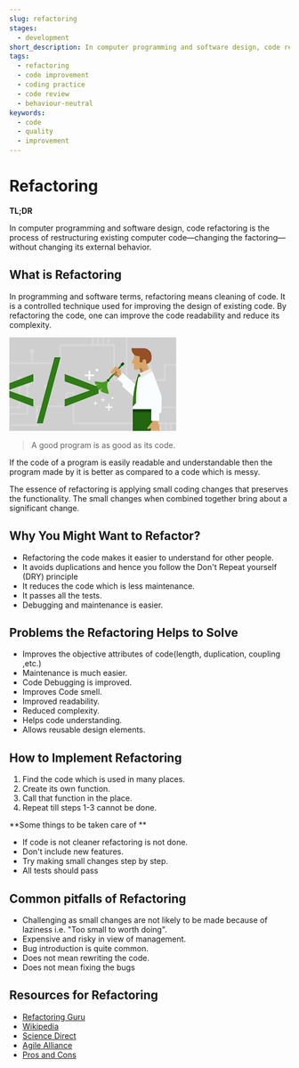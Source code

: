 ```yaml
---
slug: refactoring
stages:
  - development
short_description: In computer programming and software design, code refactoring is the process of restructuring existing computer code—changing the factoring—without changing its external behavior.
tags:
  - refactoring
  - code improvement
  - coding practice
  - code review
  - behaviour-neutral
keywords:
  - code
  - quality
  - improvement
---
```


# Refactoring

**TL;DR**

In computer programming and software design, code refactoring is the process of restructuring existing computer code—changing the factoring—without changing its external behavior.

## What is Refactoring

In programming and software terms, refactoring means cleaning of code. It is a controlled technique used for improving the design of existing code. By refactoring the code, one can improve the code readability and reduce its complexity.

![Refactoring](/files/refactoring.png)

> A good program is as good as its code.

If the code of a program is easily readable and understandable then the program made by it is better as compared to a code which is messy.

The essence of refactoring is applying small coding changes that preserves the functionality. The small changes when combined together bring about a significant change.

## Why You Might Want to Refactor?

- Refactoring the code makes it easier to understand for other people.
- It avoids duplications and hence you follow the Don't Repeat yourself (DRY) principle
- It reduces the code which is less maintenance.
- It passes all the tests.
- Debugging and maintenance is easier.

## Problems the Refactoring Helps to Solve

- Improves the objective attributes of code(length, duplication, coupling ,etc.)
- Maintenance is much easier.
- Code Debugging is improved.
- Improves Code smell.
- Improved readability.
- Reduced complexity.
- Helps code understanding.
- Allows reusable design elements.

## How to Implement Refactoring

1. Find the code which is used in many places.
2. Create its own function.
3. Call that function in the place.
4. Repeat till steps 1-3 cannot be done.

**Some things to be taken care of **

- If code is not cleaner refactoring is not done.
- Don't include new features.
- Try making small changes step by step. 
- All tests should pass

## Common pitfalls of Refactoring

- Challenging as small changes are not likely to be made because of laziness i.e. "Too small to worth doing".
- Expensive and risky in view of management.
- Bug introduction is quite common.
- Does not mean rewriting the code.
- Does not mean fixing the bugs

## Resources for Refactoring

- [Refactoring Guru](https://refactoring.guru/refactoring)
- [Wikipedia](https://en.wikipedia.org/wiki/Code_refactoring)
- [Science Direct](https://www.sciencedirect.com/topics/computer-science/refactoring)
- [Agile Alliance](https://www.agilealliance.org/glossary/refactoring/#q=~(infinite~false~filters~(postType~(~'page~'post~'aa_book~'aa_event_session~'aa_experience_report~'aa_glossary~'aa_research_paper~'aa_video)~tags~(~'refactoring))~searchTerm~'~sort~false~sortDirection~'asc~page~1))
- [Pros and Cons](https://www.c-sharpcorner.com/article/pros-and-cons-of-code-refactoring/)
